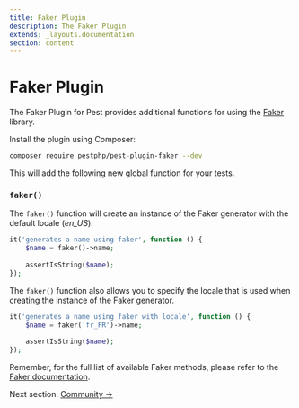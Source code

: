 ```yaml
---
title: Faker Plugin
description: The Faker Plugin
extends: _layouts.documentation
section: content
---
```


# Faker Plugin

The Faker Plugin for Pest provides additional functions for using the [Faker](https://github.com/fzaninotto/Faker) library.

Install the plugin using Composer:

```bash
composer require pestphp/pest-plugin-faker --dev
```

This will add the following new global function for your tests.

### `faker()`

The `faker()` function will create an instance of the Faker generator with the default locale (*en_US*).

```php
it('generates a name using faker', function () {
    $name = faker()->name;
    
    assertIsString($name);
});
```

The `faker()` function also allows you to specify the locale that is used when
creating the instance of the Faker generator.

```php
it('generates a name using faker with locale', function () {
    $name = faker('fr_FR')->name;
    
    assertIsString($name);
});
```

Remember, for the full list of available Faker methods, please refer to the [Faker documentation](https://github.com/fzaninotto/Faker#formatters).

Next section: [Community →](/docs/community)
